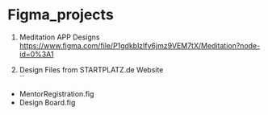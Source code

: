 # Figma_projects
1. Meditation APP Designs
https://www.figma.com/file/P1gdkblzIfy6jmz9VEM7tX/Meditation?node-id=0%3A1

2. Design Files from STARTPLATZ.de Website  
 ``
 - MentorRegistration.fig
 - Design Board.fig
 ```
